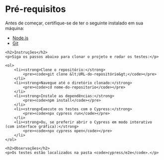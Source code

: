 <h1>Pré-requisitos</h1>
    <p>Antes de começar, certifique-se de ter o seguinte instalado em sua máquina:</p>
    <ul>
        <li><a href="https://nodejs.org/" target="_blank">Node.js</a></li>
        <li><a href="https://git-scm.com/" target="_blank">Git</a></li>
    </ul>

    <h2>Instruções</h2>
    <p>Siga os passos abaixo para clonar o projeto e rodar os testes:</p>
    
    <ol>
        <li><strong>Clone o repositório:</strong>
            <pre><code>git clone &lt;URL-do-repositório&gt;</code></pre>
        </li>
        <li><strong>Navegue até o diretório clonado:</strong>
            <pre><code>cd nome-do-repositorio</code></pre>
        </li>
        <li><strong>Instale as dependências:</strong>
            <pre><code>npm install</code></pre>
        </li>
        <li><strong>Execute os testes com o Cypress:</strong>
            <pre><code>npx cypress run</code></pre>
        </li>
        <li><strong>Ou, se preferir abrir o Cypress em modo interativo (com interface gráfica):</strong>
            <pre><code>npx cypress open</code></pre>
        </li>
    </ol>

    <h2>Observações</h2>
    <p>Os testes estão localizados na pasta <code>cypress/e2e</code>.</p>
